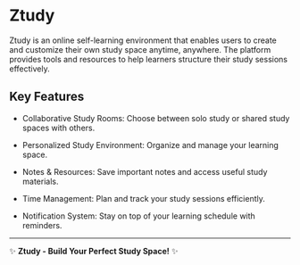 # Ztudy

Ztudy is an online self-learning environment that enables users to create and customize their own study space anytime, anywhere. The platform provides tools and resources to help learners structure their study sessions effectively.

## Key Features

- Collaborative Study Rooms: Choose between solo study or shared study spaces with others.

- Personalized Study Environment: Organize and manage your learning space.
- Notes & Resources: Save important notes and access useful study materials.
- Time Management: Plan and track your study sessions efficiently.
- Notification System: Stay on top of your learning schedule with reminders.
---
✨ **Ztudy - Build Your Perfect Study Space!** ✨

